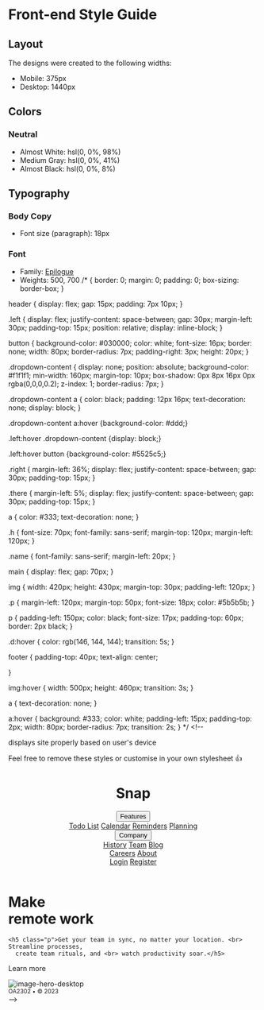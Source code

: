 # Front-end Style Guide

## Layout

The designs were created to the following widths:

- Mobile: 375px
- Desktop: 1440px

## Colors

### Neutral

- Almost White: hsl(0, 0%, 98%)
- Medium Gray: hsl(0, 0%, 41%)
- Almost Black: hsl(0, 0%, 8%)

## Typography

### Body Copy

- Font size (paragraph): 18px

### Font

- Family: [Epilogue](https://fonts.google.com/specimen/Epilogue)
- Weights: 500, 700
/* {
    border: 0;
    margin: 0;
    padding: 0;
    box-sizing: border-box;
}

header {
    display: flex;
    gap: 15px;
    padding: 7px 10px;
}

.left {
    display: flex;
   justify-content: space-between;
    gap: 30px;
    margin-left: 30px;
    padding-top: 15px;
    position: relative;
    display: inline-block;
}

button {
    background-color: #030000;
    color: white;
    font-size: 16px;
    border: none;
    width: 80px;
    border-radius: 7px;
    padding-right: 3px;
    height: 20px;
}



  .dropdown-content {
  display: none;
  position: absolute;
  background-color: #f1f1f1;
  min-width: 160px;
  margin-top: 10px;
  box-shadow: 0px 8px 16px 0px rgba(0,0,0,0.2);
  z-index: 1;
  border-radius: 7px;
}

.dropdown-content a {
    color: black;
    padding: 12px 16px;
    text-decoration: none;
    display: block;
  }

  .dropdown-content a:hover {background-color: #ddd;}

  .left:hover .dropdown-content {display: block;}

  .left:hover button {background-color: #5525c5;}

.right {
    margin-left: 36%;
    display: flex;
    justify-content: space-between;
    gap: 30px;
    padding-top: 15px;
}

.there {
    margin-left: 5%;
    display: flex;
    justify-content: space-between;
    gap: 30px;
    padding-top: 15px;
}

a {
    color: #333;
    text-decoration: none;
}

.h {
    font-size: 70px;
    font-family: sans-serif;
    margin-top: 120px;
    margin-left: 120px;
}

.name {
    font-family: sans-serif;
    margin-left: 20px;
}

main {
    display: flex;
    gap: 70px;
}

img {
    width: 420px;
    height: 430px;
    margin-top: 30px;
    padding-left: 120px;
}

.p {
    margin-left: 120px;
    margin-top: 50px;
    font-size: 18px;
    color: #5b5b5b;
}

p {
    padding-left: 150px;
    color: black;
    font-size: 17px;
    padding-top: 60px;
    border: 2px black;
}



.d:hover {
    color: rgb(146, 144, 144);
    transition: 5s;
}

footer {
    padding-top: 40px;
    text-align: center;

}

img:hover {
    width: 500px;
    height: 460px;
    transition: 3s;
}
 
a {
    text-decoration: none;
}


a:hover {
    background: #333;
    color: white;
    padding-left: 15px;
    padding-top: 2px;
    width: 80px;
    border-radius: 7px;
    transition: 2s;
}
*/ <!--<!DOCTYPE html>
<html lang="en">
<head>
  <meta charset="UTF-8">
  <meta name="viewport" content="width=device-width, initial-scale=1.0">  displays site properly based on user's device

  <link rel="icon" type="image/png" sizes="32x32" href="./images/favicon-32x32.png">
  <link rel="stylesheet" href="style.css">
  <title>Frontend Mentor | Intro section with dropdown navigation</title>

  Feel free to remove these styles or customise in your own stylesheet 👍
  <style>
    .attribution { font-size: 11px; text-align: center; }
    .attribution a { color: hsl(228, 45%, 44%); }
  </style>
</head>
<body>
  <header> <h1 class="name">Snap</h1>
     <nav class="left">
      <button class="dropbtn">Features</button>
   <div class="dropdown-content">
    <a href="#">Todo List</a></li>
    <a href="#">Calendar</a></li>
    <a href="#">Reminders</a></li>
    <a href="#">Planning</a></li>
   </div>  
  </nav>
  <nav class="left">
    <button class="dropbtn"> Company</button>
    <div class="dropdown-content">
      <a href="#">History</a>
      <a href="#">Team</a>
      <a href="#">Blog</a>
    </div>
  </nav>
  <nav class="there">
    <a href="#" target="_blank"> Careers</a>
     <a href="#">About</a>
  </nav>
  
   <nav class="right">
    <a href="#"> Login</a>
    <a href="#">Register</a>
  </nav>
  </header>
<main>
  <div class="main"><h1 class="h">Make <br> remote work</h1>

    <h5 class="p">Get your team in sync, no matter your location. <br> Streamline processes, 
      create team rituals, and <br> watch productivity soar.</h5>
  
   <p class="d"> Learn more</p></div>
   <img src="image-hero-desktop.png" alt="image-hero-desktop">
  </main>
 <footer><small>OA2302 • © 2023</small> </footer>
</body>
<script src="script.js"></script>
</html> -->